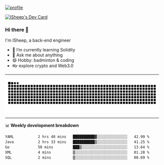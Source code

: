 [![profile](https://user-images.githubusercontent.com/54968314/208005045-e4b42f3b-833d-4242-bfcc-e764865553a2.svg)](https://www.calligrapher.ai/)

<a href="https://app.daily.dev/linziyang1106"><img src="https://api.daily.dev/devcards/v2/i4Spwx5Skx5FpTqWcwoit.png?r=kgx&type=wide" width="652" alt="ISheep's Dev Card"/></a>

### Hi there 🐏

I'm ISheep, a back-end engineer

- 🔭 I’m currently learning Solidity
- 💬 Ask me about anything
- 😄 Hobby: badminton & coding
- 👓 explore crypto and Web3.0

-------

![](https://raw.githubusercontent.com/ISheepp/ISheepp/output/github-contribution-grid-snake.svg)

-------

📊 **Weekly development breakdown**
<!--START_SECTION:waka-->

```txt
YAML           2 hrs 40 mins   ██████████▓░░░░░░░░░░░░░░   42.99 %
Java           2 hrs 33 mins   ██████████▒░░░░░░░░░░░░░░   41.25 %
Go             50 mins         ███▒░░░░░░░░░░░░░░░░░░░░░   13.64 %
XML            4 mins          ▒░░░░░░░░░░░░░░░░░░░░░░░░   01.28 %
SQL            2 mins          ▒░░░░░░░░░░░░░░░░░░░░░░░░   00.69 %
```

<!--END_SECTION:waka-->
